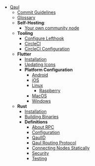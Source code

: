 * [Qaul](qaul/README.md)
    * [Commit Guidelines](qaul/commit-guidelines.md)
    * [Glossary](qaul/glossary.md)
    * **Self-Hosting**:
      * [Your own community node](qaul/infra/self-hosting-qauld.md)
    * **Tooling**
        * [Configure Lefthook](qaul/tooling/configure_lefthook.md)
        * [CircleCI](qaul/tooling/circleci.md)
        * [CircleCI Configuration](qaul/tooling/circleci-configuration.md)
    * **Flutter**
        * [Installation](qaul/flutter/flutter-install.md)
        * [Updating Icons](qaul/flutter/updating-icons.md)
        * **Platform Configuration**
            * [Android](qaul/flutter/android.md)
            * [iOS](qaul/flutter/ios.md)
            * [Linux](qaul/flutter/linux.md)
                * [Raspberry](qaul/flutter/raspberry.md)
            * [MacOS](qaul/flutter/macos.md)
            * [Windows](qaul/flutter/windows.md)
    * **Rust**
        * [Installation](qaul/rust/rust-install.md)
        * [Building Binaries](qaul/rust/rust-build.md)
        * **Definitions**
            * [About RPC](qaul/rust/rpc.md)
            * [Configuration](qaul/rust/configuration.md)
            * [QaulID](qaul/rust/qaulId.md)
            * [Qaul Routing Protocol](qaul/rust/routing.md)
            * [Connecting Nodes Statically](qaul/rust/connecting-nodes-statically.md)
            * [Security](qaul/rust/security.md)
            * [Testing](qaul/rust/testing.md)
